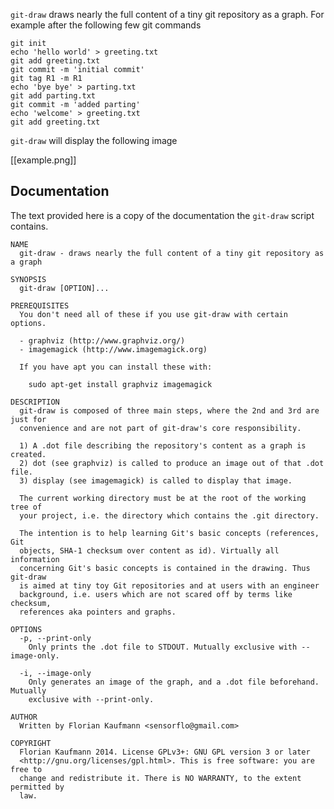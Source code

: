 `git-draw` draws nearly the full content of a tiny git repository as a graph. For example after the following few git commands

	git init
	echo 'hello world' > greeting.txt
	git add greeting.txt
	git commit -m 'initial commit'
	git tag R1 -m R1
	echo 'bye bye' > parting.txt
	git add parting.txt
	git commit -m 'added parting'
	echo 'welcome' > greeting.txt
	git add greeting.txt

`git-draw` will display the following image

[[example.png]]

## Documentation
The text provided here is a copy of the documentation the `git-draw` script contains.

	NAME
	  git-draw - draws nearly the full content of a tiny git repository as a graph

	SYNOPSIS
	  git-draw [OPTION]...

	PREREQUISITES
	  You don't need all of these if you use git-draw with certain options.

	  - graphviz (http://www.graphviz.org/)
	  - imagemagick (http://www.imagemagick.org)

	  If you have apt you can install these with:

	    sudo apt-get install graphviz imagemagick

	DESCRIPTION
	  git-draw is composed of three main steps, where the 2nd and 3rd are just for
	  convenience and are not part of git-draw's core responsibility.

	  1) A .dot file describing the repository's content as a graph is created.
	  2) dot (see graphviz) is called to produce an image out of that .dot file.
	  3) display (see imagemagick) is called to display that image.

	  The current working directory must be at the root of the working tree of
	  your project, i.e. the directory which contains the .git directory.

	  The intention is to help learning Git's basic concepts (references, Git
	  objects, SHA-1 checksum over content as id). Virtually all information
	  concerning Git's basic concepts is contained in the drawing. Thus git-draw
	  is aimed at tiny toy Git repositories and at users with an engineer
	  background, i.e. users which are not scared off by terms like checksum,
	  references aka pointers and graphs.

	OPTIONS
	  -p, --print-only
	    Only prints the .dot file to STDOUT. Mutually exclusive with --image-only.

	  -i, --image-only
	    Only generates an image of the graph, and a .dot file beforehand. Mutually
	    exclusive with --print-only.

	AUTHOR
	  Written by Florian Kaufmann <sensorflo@gmail.com>

	COPYRIGHT
	  Florian Kaufmann 2014. License GPLv3+: GNU GPL version 3 or later
	  <http://gnu.org/licenses/gpl.html>. This is free software: you are free to
	  change and redistribute it. There is NO WARRANTY, to the extent permitted by
	  law.
